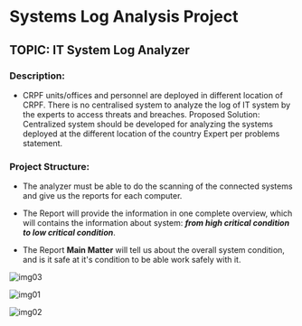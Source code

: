 # Systems Log Analysis Project

## TOPIC: IT System Log Analyzer

### Description:

- CRPF units/offices and personnel are deployed in different location of CRPF. There is no centralised system to analyze the log of IT system by the experts to access threats and breaches. Proposed Solution: Centralized system should be developed for analyzing the systems deployed at the different location of the country Expert per problems statement.

### Project Structure:

- The analyzer must be able to do the scanning of the connected systems and give us the reports for each computer.

- The Report will provide the information in one complete overview, which will contains the information about system: ***from high critical condition to low critical condition***.

- The Report **Main Matter** will tell us about the overall system condition, and is it safe at it's condition to be able work safely with it.

![img03](https://raw.githubusercontent.com/oreximus/sys_log_analysis/test02/resources/imgs/img03.png)

![img01](https://raw.githubusercontent.com/oreximus/sys_log_analysis/test02/resources/imgs/img01.png)

![img02](https://raw.githubusercontent.com/oreximus/sys_log_analysis/test02/resources/imgs/img02.png)

